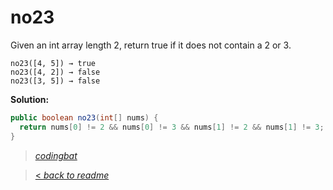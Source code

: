 # no23

Given an int array length 2, return true if it does not contain a 2 or 3.

```
no23([4, 5]) → true
no23([4, 2]) → false
no23([3, 5]) → false
```

**Solution:**

```java
public boolean no23(int[] nums) {
  return nums[0] != 2 && nums[0] != 3 && nums[1] != 2 && nums[1] != 3;
}
```

> _[codingbat](http://codingbat.com/prob/p175689)_

> [< _back to readme_](FINDREPLACEREADME)